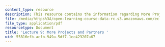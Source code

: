 ```yaml
---
content_type: resource
description: This resource contains the information regarding More Projects and Partners.
file: /media/https%3A/open-learning-course-data-rc.s3.amazonaws.com/ec-701j-d-lab-i-development-fall-2009/55816efbacfb949a5df71ee423207a67_MITEC_701JF09_lec09_nb.pdf
file_type: application/pdf
resourcetype: Document
title: 'Lecture 9: More Projects and Partners '
uid: 55816efb-acfb-949a-5df7-1ee423207a67
---
```

